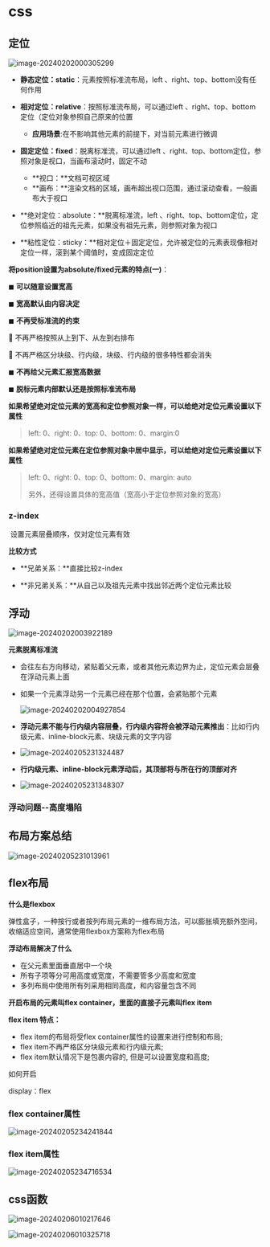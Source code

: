 # css

## 定位

![image-20240202000305299](C:\Users\听风\AppData\Roaming\Typora\typora-user-images\image-20240202000305299.png)

- **静态定位：static**：元素按照标准流布局，left 、right、top、bottom没有任何作用
- **相对定位：relative**：按照标准流布局，可以通过left 、right、top、bottom定位（定位对象参照自己原来的位置
  - **应用场景**:在不影响其他元素的前提下，对当前元素进行微调

- **固定定位：fixed**：脱离标准流，可以通过left 、right、top、bottom定位，参照对象是视口，当画布滚动时，固定不动
  - **视口：**文档可视区域
  - **画布：**渲染文档的区域，画布超出视口范围，通过滚动查看，一般画布大于视口
- **绝对定位：absolute：**脱离标准流，left 、right、top、bottom定位，定位参照临近的祖先元素，如果没有祖先元素，则参照对象为视口
- **粘性定位：sticky：**相对定位＋固定定位，允许被定位的元素表现像相对定位一样，滚到某个阈值时，变成固定定位

**将position设置为absolute/fixed元素的特点(一)**：

◼ **可以随意设置宽高**

◼ **宽高默认由内容决定**

◼ **不再受标准流的约束**

 不再严格按照从上到下、从左到右排布

 不再严格区分块级、行内级，块级、行内级的很多特性都会消失

◼ **不再给父元素汇报宽高数据**

◼ **脱标元素内部默认还是按照标准流布局**

**如果希望绝对定位元素的宽高和定位参照对象一样，可以给绝对定位元素设置以下属性**

> left: 0、right: 0、top: 0、bottom: 0、margin:0

**如果希望绝对定位元素在定位参照对象中居中显示，可以给绝对定位元素设置以下属性**

> left: 0、right: 0、top: 0、bottom: 0、margin: auto
>
> 另外，还得设置具体的宽高值（宽高小于定位参照对象的宽高）

### z-index

​	设置元素层叠顺序，仅对定位元素有效

**比较方式**

- **兄弟关系：**直接比较z-index

- **非兄弟关系：**从自己以及祖先元素中找出邻近两个定位元素比较



## 浮动

![image-20240202003922189](C:\Users\听风\AppData\Roaming\Typora\typora-user-images\image-20240202003922189.png)

**元素脱离标准流**

- 会往左右方向移动，紧贴着父元素，或者其他元素边界为止，定位元素会层叠在浮动元素上面

- 如果一个元素浮动另一个元素已经在那个位置，会紧贴那个元素

  ![image-20240202004927854](C:\Users\听风\AppData\Roaming\Typora\typora-user-images\image-20240202004927854.png)

- **浮动元素不能与行内级内容层叠，行内级内容将会被浮动元素推出**：比如行内级元素、inline-block元素、块级元素的文字内容

- ![image-20240205231324487](C:\Users\听风\AppData\Roaming\Typora\typora-user-images\image-20240205231324487.png)

- **行内级元素、inline-block元素浮动后，其顶部将与所在行的顶部对齐**

- ![image-20240205231348307](C:\Users\听风\AppData\Roaming\Typora\typora-user-images\image-20240205231348307.png)

### 浮动问题--高度塌陷



## 布局方案总结

![image-20240205231013961](C:\Users\听风\AppData\Roaming\Typora\typora-user-images\image-20240205231013961.png)

## flex布局

**什么是flexbox**

​	弹性盒子，一种按行或者按列布局元素的一维布局方法，可以膨胀填充额外空间，收缩适应空间，通常使用flexbox方案称为flex布局

**浮动布局解决了什么**

- 在父元素里面垂直居中一个块
- 所有子项等分可用高度或宽度，不需要管多少高度和宽度
- 多列布局中使用所有列采用相同高度，和内容量包含不同

**开启布局的元素叫flex container，里面的直接子元素叫flex item**

**flex item 特点：**

- flex item的布局将受flex container属性的设置来进行控制和布局;
- flex item不再严格区分块级元素和行内级元素;
- flex item默认情况下是包裹内容的, 但是可以设置宽度和高度;

如何开启

display：flex



### flex container属性

![image-20240205234241844](C:\Users\听风\AppData\Roaming\Typora\typora-user-images\image-20240205234241844.png)

### flex item属性

![image-20240205234716534](C:\Users\听风\AppData\Roaming\Typora\typora-user-images\image-20240205234716534.png)





## css函数

![image-20240206010217646](C:\Users\听风\AppData\Roaming\Typora\typora-user-images\image-20240206010217646.png)

![image-20240206010325718](C:\Users\听风\AppData\Roaming\Typora\typora-user-images\image-20240206010325718.png)
